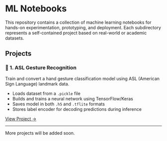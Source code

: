 # ML Notebooks

This repository contains a collection of machine learning notebooks for hands-on experimentation, prototyping, and deployment. Each subdirectory represents a self-contained project based on real-world or academic datasets.

## Projects

### 📘 1. ASL Gesture Recognition
Train and convert a hand gesture classification model using ASL (American Sign Language) landmark data.

- Loads dataset from a `.pickle` file
- Builds and trains a neural network using TensorFlow/Keras
- Saves model in both `.h5` and `.tflite` formats
- Stores label encoder for decoding predictions during inference

[View Project →](./ASL_Gesture_Recognition)

---

More projects will be added soon.
